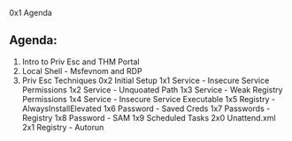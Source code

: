 0x1 Agenda

## Agenda:
1. Intro to Priv Esc and THM Portal
2. Local Shell - Msfevnom and RDP
3. Priv Esc Techniques
0x2 Initial Setup
1x1 Service - Insecure Service Permissions
1x2 Service - Unquoated Path
1x3 Service - Weak Registry Permissions
1x4 Service - Insecure Service Executable
1x5 Registry - AlwaysInstallElevated
1x6 Password - Saved Creds
1x7 Passwords - Registry
1x8 Password - SAM
1x9 Scheduled Tasks
2x0 Unattend.xml
2x1 Registry - Autorun



